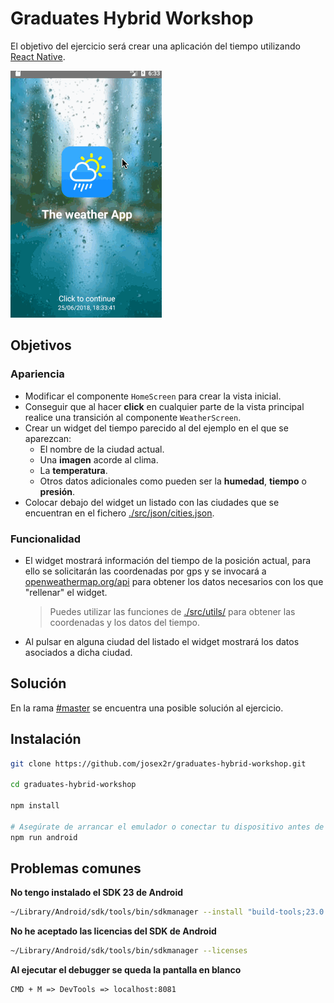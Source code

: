 # Graduates Hybrid Workshop

El objetivo del ejercicio será crear una aplicación del tiempo utilizando [React Native](https://facebook.github.io/react-native/).

![weather app](https://raw.githubusercontent.com/josex2r/graduates-hybrid-workshop/template/src/img/weather.gif)

## Objetivos

### Apariencia

- Modificar el componente `HomeScreen` para crear la vista inicial.
- Conseguir que al hacer **click** en cualquier parte de la vista principal realice una transición al componente `WeatherScreen`.
- Crear un widget del tiempo parecido al del ejemplo en el que se aparezcan:
  - El nombre de la ciudad actual.
  - Una **imagen** acorde al clima.
  - La **temperatura**.
  - Otros datos adicionales como pueden ser la **humedad**, **tiempo** o **presión**.
- Colocar debajo del widget un listado con las ciudades que se encuentran en el fichero [./src/json/cities.json](./src/json/cities.json).

### Funcionalidad

- El widget mostrará información del tiempo de la posición actual, para ello se solicitarán las coordenadas por gps y se invocará a [openweathermap.org/api](https://openweathermap.org/api) para obtener los datos necesarios con los que "rellenar" el widget.
  > Puedes utilizar las funciones de [./src/utils/](./src/utils/) para obtener las coordenadas y los datos del tiempo.
- Al pulsar en alguna ciudad del listado el widget mostrará los datos asociados a dicha ciudad.

## Solución

En la rama [#master](https://github.com/josex2r/graduates-hybrid-workshop/tree/master) se encuentra una posible solución al ejercicio.

## Instalación

```bash
git clone https://github.com/josex2r/graduates-hybrid-workshop.git

cd graduates-hybrid-workshop

npm install

# Asegúrate de arrancar el emulador o conectar tu dispositivo antes de ejecutar el siguiente comando
npm run android
```

## Problemas comunes

**No tengo instalado el SDK 23 de Android**

```bash
~/Library/Android/sdk/tools/bin/sdkmanager --install "build-tools;23.0.1" "platforms;android-23"
```

**No he aceptado las licencias del SDK de Android**

```bash
~/Library/Android/sdk/tools/bin/sdkmanager --licenses
```

**Al ejecutar el debugger se queda la pantalla en blanco**

```
CMD + M => DevTools => localhost:8081
```
